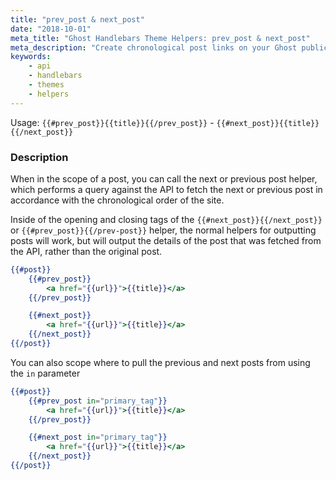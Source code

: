 ```yaml
---
title: "prev_post & next_post"
date: "2018-10-01"
meta_title: "Ghost Handlebars Theme Helpers: prev_post & next_post"
meta_description: "Create chronological post links on your Ghost publication with some useful handlebars helpers. Read more about Ghost themes! 👻"
keywords:
    - api
    - handlebars
    - themes
    - helpers
---
```


Usage: `{{#prev_post}}{{title}}{{/prev_post}}` -  `{{#next_post}}{{title}}{{/next_post}}`

### Description

When in the scope of a post, you can call the next or previous post helper, which performs a query against the API to fetch the next or previous post in accordance with the chronological order of the site.

Inside of the opening and closing tags of the `{{#next_post}}{{/next_post}}` or `{{#prev_post}}{{/prev-post}}` helper, the normal helpers for outputting posts will work, but will output the details of the post that was fetched from the API, rather than the original post.

```handlebars
{{#post}}
	{{#prev_post}}
		<a href="{{url}}">{{title}}</a>
	{{/prev_post}}

	{{#next_post}}
		<a href="{{url}}">{{title}}</a>
	{{/next_post}}
{{/post}}
```

You can also scope where to pull the previous and next posts from using the `in` parameter

```handlebars
{{#post}}
	{{#prev_post in="primary_tag"}}
		<a href="{{url}}">{{title}}</a>
	{{/prev_post}}

	{{#next_post in="primary_tag"}}
		<a href="{{url}}">{{title}}</a>
	{{/next_post}}
{{/post}}
```
